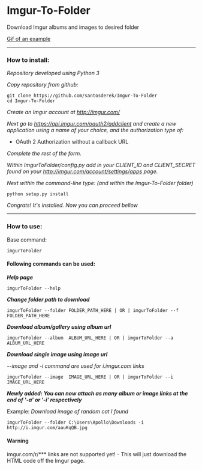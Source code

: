 # Imgur-To-Folder
Download Imgur albums and images to desired folder

[Gif of an example](https://gfycat.com/EvilHeftyGavial)

***
### How to install:

*Repository developed using Python 3*

*Copy repository from github:*


    git clone https://github.com/santosderek/Imgur-To-Folder
    cd Imgur-To-Folder

*Create an Imgur account at http://imgur.com/*

*Next go to https://api.imgur.com/oauth2/addclient and create a new application using a name of your choice, and the authorization type of:*

* OAuth 2 Authorization without a callback URL

*Complete the rest of the form.*

*Within ImgurToFolder/config.py add in your CLIENT_ID and CLIENT_SECRET found on your http://imgur.com/account/settings/apps page.*

*Next within the command-line type: (and within the Imgur-To-Folder folder)*

    python setup.py install

*Congrats! It's installed. Now you can proceed bellow*

***

### How to use:
Base command:

    imgurToFolder

#### Following commands can be used:
***Help page***

    imgurToFolder --help

***Change folder path to download***

    imgurToFolder --folder FOLDER_PATH_HERE | OR | imgurToFolder --f  FOLDER_PATH_HERE

***Download album/gallery using album url***

    imgurToFolder --album  ALBUM_URL_HERE | OR | imgurToFolder --a  ALBUM_URL_HERE

***Download single image using image url***

*--image and -i command are used for i.imgur.com links*

    imgurToFolder --image  IMAGE_URL_HERE | OR | imgurToFolder --i  IMAGE_URL_HERE

***Newly added: You can now attach as many album or image links at the end of '-a' or '-i' respectively***

Example:
    *Download image of random cat I found*

    imgurToFolder --folder C:\Users\Apollo\Downloads -i http://i.imgur.com/aauKqQB.jpg

#### Warning

imgur.com/r/*** links are not supported yet! - This will just download the HTML code off the Imgur page.
